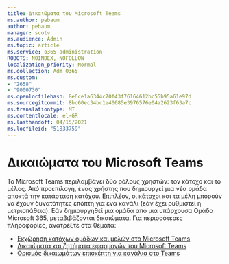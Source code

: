 ```yaml
---
title: Δικαιώματα του Microsoft Teams
ms.author: pebaum
author: pebaum
manager: scotv
ms.audience: Admin
ms.topic: article
ms.service: o365-administration
ROBOTS: NOINDEX, NOFOLLOW
localization_priority: Normal
ms.collection: Adm_O365
ms.custom:
- "2658"
- "9000730"
ms.openlocfilehash: 8e6ce1a6344c70f43f76164612bc55b95a61e97d
ms.sourcegitcommit: 8bc60ec34bc1e40685e3976576e04a2623f63a7c
ms.translationtype: MT
ms.contentlocale: el-GR
ms.lasthandoff: 04/15/2021
ms.locfileid: "51833759"
---
```

# <a name="microsoft-teams-permissions"></a>Δικαιώματα του Microsoft Teams

Το Microsoft Teams περιλαμβάνει δύο ρόλους χρηστών: τον κάτοχο και το μέλος. Από προεπιλογή, ένας χρήστης που δημιουργεί μια νέα ομάδα αποκτά την κατάσταση κατόχου. Επιπλέον, οι κάτοχοι και τα μέλη μπορούν να έχουν δυνατότητες επόπτη για ένα κανάλι (εάν έχει ρυθμιστεί η μετριοπάθεια). Εάν δημιουργηθεί μια ομάδα από μια υπάρχουσα Ομάδα Microsoft 365, μεταβιβάζονται δικαιώματα. Για περισσότερες πληροφορίες, ανατρέξτε στα θέματα:

- [Εκχώρηση κατόχων ομάδων και μελών στο Microsoft Teams](https://docs.microsoft.com/microsoftteams/assign-roles-permissions)
- [Δικαιώματα και ζητήματα εφαρμογών του Microsoft Teams](https://docs.microsoft.com/microsoftteams/app-permissions)
- [Ορισμός δικαιωμάτων επισκέπτη για κανάλια στο Teams](https://support.office.com/article/4756c468-2746-4bfd-a582-736d55fcc169)
